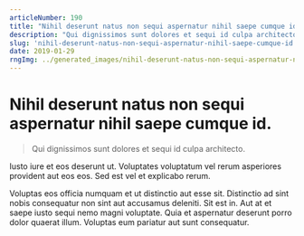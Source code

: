 ```yaml
---
articleNumber: 190
title: "Nihil deserunt natus non sequi aspernatur nihil saepe cumque id."
description: "Qui dignissimos sunt dolores et sequi id culpa architecto."
slug: 'nihil-deserunt-natus-non-sequi-aspernatur-nihil-saepe-cumque-id.'
date: 2019-01-29
rngImg: ../generated_images/nihil-deserunt-natus-non-sequi-aspernatur-nihil-saepe-cumque-id..jpg
---
```


# Nihil deserunt natus non sequi aspernatur nihil saepe cumque id.

> Qui dignissimos sunt dolores et sequi id culpa architecto.

Iusto iure et eos deserunt ut. Voluptates voluptatum vel rerum asperiores provident aut eos eos. Sed est vel et explicabo rerum.
 Voluptas eos officia numquam et ut distinctio aut esse sit. Distinctio ad sint nobis consequatur non sint aut accusamus deleniti. Sit est in. Aut at et saepe iusto sequi nemo magni voluptate. Quia et aspernatur deserunt porro dolor quaerat illum. Voluptas eum pariatur aut sunt consequatur.
